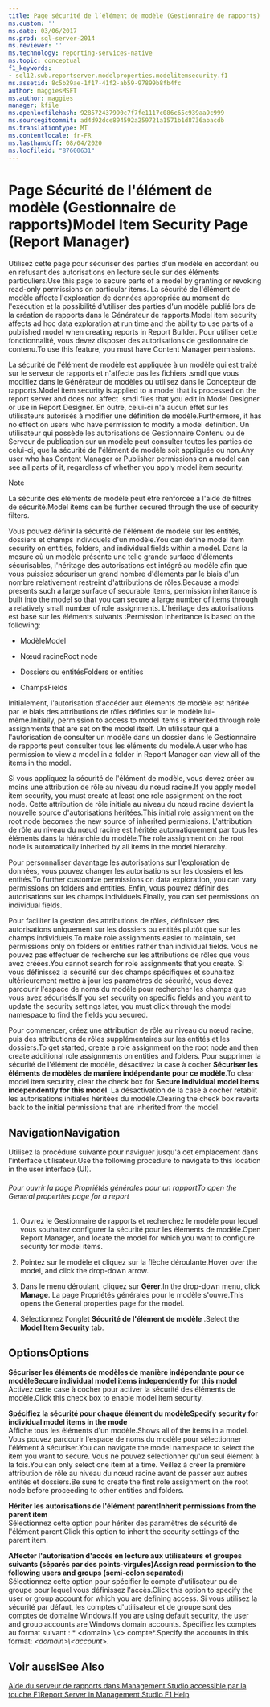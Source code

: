```yaml
---
title: Page sécurité de l’élément de modèle (Gestionnaire de rapports) | Microsoft Docs
ms.custom: ''
ms.date: 03/06/2017
ms.prod: sql-server-2014
ms.reviewer: ''
ms.technology: reporting-services-native
ms.topic: conceptual
f1_keywords:
- sql12.swb.reportserver.modelproperties.modelitemsecurity.f1
ms.assetid: 8c5b29ae-1f17-41f2-ab59-97899b8fb4fc
author: maggiesMSFT
ms.author: maggies
manager: kfile
ms.openlocfilehash: 928572437990c7f7fe1117c086c65c939aa9c999
ms.sourcegitcommit: ad4d92dce894592a259721a1571b1d8736abacdb
ms.translationtype: MT
ms.contentlocale: fr-FR
ms.lasthandoff: 08/04/2020
ms.locfileid: "87600631"
---
```

# <a name="model-item-security-page-report-manager"></a><span data-ttu-id="a478a-102">Page Sécurité de l'élément de modèle (Gestionnaire de rapports)</span><span class="sxs-lookup"><span data-stu-id="a478a-102">Model Item Security Page (Report Manager)</span></span>
  <span data-ttu-id="a478a-103">Utilisez cette page pour sécuriser des parties d'un modèle en accordant ou en refusant des autorisations en lecture seule sur des éléments particuliers.</span><span class="sxs-lookup"><span data-stu-id="a478a-103">Use this page to secure parts of a model by granting or revoking read-only permissions on particular items.</span></span> <span data-ttu-id="a478a-104">La sécurité de l'élément de modèle affecte l'exploration de données appropriée au moment de l'exécution et la possibilité d'utiliser des parties d'un modèle publié lors de la création de rapports dans le Générateur de rapports.</span><span class="sxs-lookup"><span data-stu-id="a478a-104">Model item security affects ad hoc data exploration at run time and the ability to use parts of a published model when creating reports in Report Builder.</span></span> <span data-ttu-id="a478a-105">Pour utiliser cette fonctionnalité, vous devez disposer des autorisations de gestionnaire de contenu.</span><span class="sxs-lookup"><span data-stu-id="a478a-105">To use this feature, you must have Content Manager permissions.</span></span>  
  
 <span data-ttu-id="a478a-106">La sécurité de l'élément de modèle est appliquée à un modèle qui est traité sur le serveur de rapports et n'affecte pas les fichiers .smdl que vous modifiez dans le Générateur de modèles ou utilisez dans le Concepteur de rapports.</span><span class="sxs-lookup"><span data-stu-id="a478a-106">Model item security is applied to a model that is processed on the report server and does not affect .smdl files that you edit in Model Designer or use in Report Designer.</span></span> <span data-ttu-id="a478a-107">En outre, celui-ci n'a aucun effet sur les utilisateurs autorisés à modifier une définition de modèle.</span><span class="sxs-lookup"><span data-stu-id="a478a-107">Furthermore, it has no effect on users who have permission to modify a model definition.</span></span> <span data-ttu-id="a478a-108">Un utilisateur qui possède les autorisations de Gestionnaire Contenu ou de Serveur de publication sur un modèle peut consulter toutes les parties de celui-ci, que la sécurité de l'élément de modèle soit appliquée ou non.</span><span class="sxs-lookup"><span data-stu-id="a478a-108">Any user who has Content Manager or Publisher permissions on a model can see all parts of it, regardless of whether you apply model item security.</span></span>  
  
> [!NOTE]  
>  <span data-ttu-id="a478a-109">La sécurité des éléments de modèle peut être renforcée à l'aide de filtres de sécurité.</span><span class="sxs-lookup"><span data-stu-id="a478a-109">Model items can be further secured through the use of security filters.</span></span>  
  
 <span data-ttu-id="a478a-110">Vous pouvez définir la sécurité de l'élément de modèle sur les entités, dossiers et champs individuels d'un modèle.</span><span class="sxs-lookup"><span data-stu-id="a478a-110">You can define model item security on entities, folders, and individual fields within a model.</span></span> <span data-ttu-id="a478a-111">Dans la mesure où un modèle présente une telle grande surface d'éléments sécurisables, l'héritage des autorisations est intégré au modèle afin que vous puissiez sécuriser un grand nombre d'éléments par le biais d'un nombre relativement restreint d'attributions de rôles.</span><span class="sxs-lookup"><span data-stu-id="a478a-111">Because a model presents such a large surface of securable items, permission inheritance is built into the model so that you can secure a large number of items through a relatively small number of role assignments.</span></span> <span data-ttu-id="a478a-112">L'héritage des autorisations est basé sur les éléments suivants :</span><span class="sxs-lookup"><span data-stu-id="a478a-112">Permission inheritance is based on the following:</span></span>  
  
-   <span data-ttu-id="a478a-113">Modèle</span><span class="sxs-lookup"><span data-stu-id="a478a-113">Model</span></span>  
  
-   <span data-ttu-id="a478a-114">Nœud racine</span><span class="sxs-lookup"><span data-stu-id="a478a-114">Root node</span></span>  
  
-   <span data-ttu-id="a478a-115">Dossiers ou entités</span><span class="sxs-lookup"><span data-stu-id="a478a-115">Folders or entities</span></span>  
  
-   <span data-ttu-id="a478a-116">Champs</span><span class="sxs-lookup"><span data-stu-id="a478a-116">Fields</span></span>  
  
 <span data-ttu-id="a478a-117">Initialement, l'autorisation d'accéder aux éléments de modèle est héritée par le biais des attributions de rôles définies sur le modèle lui-même.</span><span class="sxs-lookup"><span data-stu-id="a478a-117">Initially, permission to access to model items is inherited through role assignments that are set on the model itself.</span></span> <span data-ttu-id="a478a-118">Un utilisateur qui a l'autorisation de consulter un modèle dans un dossier dans le Gestionnaire de rapports peut consulter tous les éléments du modèle.</span><span class="sxs-lookup"><span data-stu-id="a478a-118">A user who has permission to view a model in a folder in Report Manager can view all of the items in the model.</span></span>  
  
 <span data-ttu-id="a478a-119">Si vous appliquez la sécurité de l'élément de modèle, vous devez créer au moins une attribution de rôle au niveau du nœud racine.</span><span class="sxs-lookup"><span data-stu-id="a478a-119">If you apply model item security, you must create at least one role assignment on the root node.</span></span> <span data-ttu-id="a478a-120">Cette attribution de rôle initiale au niveau du nœud racine devient la nouvelle source d'autorisations héritées.</span><span class="sxs-lookup"><span data-stu-id="a478a-120">This initial role assignment on the root node becomes the new source of inherited permissions.</span></span> <span data-ttu-id="a478a-121">L'attribution de rôle au niveau du nœud racine est héritée automatiquement par tous les éléments dans la hiérarchie du modèle.</span><span class="sxs-lookup"><span data-stu-id="a478a-121">The role assignment on the root node is automatically inherited by all items in the model hierarchy.</span></span>  
  
 <span data-ttu-id="a478a-122">Pour personnaliser davantage les autorisations sur l'exploration de données, vous pouvez changer les autorisations sur les dossiers et les entités.</span><span class="sxs-lookup"><span data-stu-id="a478a-122">To further customize permissions on data exploration, you can vary permissions on folders and entities.</span></span> <span data-ttu-id="a478a-123">Enfin, vous pouvez définir des autorisations sur les champs individuels.</span><span class="sxs-lookup"><span data-stu-id="a478a-123">Finally, you can set permissions on individual fields.</span></span>  
  
 <span data-ttu-id="a478a-124">Pour faciliter la gestion des attributions de rôles, définissez des autorisations uniquement sur les dossiers ou entités plutôt que sur les champs individuels.</span><span class="sxs-lookup"><span data-stu-id="a478a-124">To make role assignments easier to maintain, set permissions only on folders or entities rather than individual fields.</span></span> <span data-ttu-id="a478a-125">Vous ne pouvez pas effectuer de recherche sur les attributions de rôles que vous avez créées.</span><span class="sxs-lookup"><span data-stu-id="a478a-125">You cannot search for role assignments that you create.</span></span> <span data-ttu-id="a478a-126">Si vous définissez la sécurité sur des champs spécifiques et souhaitez ultérieurement mettre à jour les paramètres de sécurité, vous devez parcourir l'espace de noms du modèle pour rechercher les champs que vous avez sécurisés.</span><span class="sxs-lookup"><span data-stu-id="a478a-126">If you set security on specific fields and you want to update the security settings later, you must click through the model namespace to find the fields you secured.</span></span>  
  
 <span data-ttu-id="a478a-127">Pour commencer, créez une attribution de rôle au niveau du nœud racine, puis des attributions de rôles supplémentaires sur les entités et les dossiers.</span><span class="sxs-lookup"><span data-stu-id="a478a-127">To get started, create a role assignment on the root node and then create additional role assignments on entities and folders.</span></span> <span data-ttu-id="a478a-128">Pour supprimer la sécurité de l'élément de modèle, désactivez la case à cocher **Sécuriser les éléments de modèles de manière indépendante pour ce modèle**.</span><span class="sxs-lookup"><span data-stu-id="a478a-128">To clear model item security, clear the check box for **Secure individual model items independently for this model**.</span></span> <span data-ttu-id="a478a-129">La désactivation de la case à cocher rétablit les autorisations initiales héritées du modèle.</span><span class="sxs-lookup"><span data-stu-id="a478a-129">Clearing the check box reverts back to the initial permissions that are inherited from the model.</span></span>  
  
## <a name="navigation"></a><span data-ttu-id="a478a-130">Navigation</span><span class="sxs-lookup"><span data-stu-id="a478a-130">Navigation</span></span>  
 <span data-ttu-id="a478a-131">Utilisez la procédure suivante pour naviguer jusqu'à cet emplacement dans l'interface utilisateur.</span><span class="sxs-lookup"><span data-stu-id="a478a-131">Use the following procedure to navigate to this location in the user interface (UI).</span></span>  
  
###### <a name="to-open-the-general-properties-page-for-a-report"></a><span data-ttu-id="a478a-132">Pour ouvrir la page Propriétés générales pour un rapport</span><span class="sxs-lookup"><span data-stu-id="a478a-132">To open the General properties page for a report</span></span>  
  
1.  <span data-ttu-id="a478a-133">Ouvrez le Gestionnaire de rapports et recherchez le modèle pour lequel vous souhaitez configurer la sécurité pour les éléments de modèle.</span><span class="sxs-lookup"><span data-stu-id="a478a-133">Open Report Manager, and locate the model for which you want to configure security for model items.</span></span>  
  
2.  <span data-ttu-id="a478a-134">Pointez sur le modèle et cliquez sur la flèche déroulante.</span><span class="sxs-lookup"><span data-stu-id="a478a-134">Hover over the model, and click the drop-down arrow.</span></span>  
  
3.  <span data-ttu-id="a478a-135">Dans le menu déroulant, cliquez sur **Gérer**.</span><span class="sxs-lookup"><span data-stu-id="a478a-135">In the drop-down menu, click **Manage**.</span></span> <span data-ttu-id="a478a-136">La page Propriétés générales pour le modèle s'ouvre.</span><span class="sxs-lookup"><span data-stu-id="a478a-136">This opens the General properties page for the model.</span></span>  
  
4.  <span data-ttu-id="a478a-137">Sélectionnez l'onglet **Sécurité de l'élément de modèle** .</span><span class="sxs-lookup"><span data-stu-id="a478a-137">Select the **Model Item Security** tab.</span></span>  
  
## <a name="options"></a><span data-ttu-id="a478a-138">Options</span><span class="sxs-lookup"><span data-stu-id="a478a-138">Options</span></span>  
 <span data-ttu-id="a478a-139">**Sécuriser les éléments de modèles de manière indépendante pour ce modèle**</span><span class="sxs-lookup"><span data-stu-id="a478a-139">**Secure individual model items independently for this model**</span></span>  
 <span data-ttu-id="a478a-140">Activez cette case à cocher pour activer la sécurité des éléments de modèle.</span><span class="sxs-lookup"><span data-stu-id="a478a-140">Click this check box to enable model item security.</span></span>  
  
 <span data-ttu-id="a478a-141">**Spécifiez la sécurité pour chaque élément du modèle**</span><span class="sxs-lookup"><span data-stu-id="a478a-141">**Specify security for individual model items in the mode**</span></span>  
 <span data-ttu-id="a478a-142">Affiche tous les éléments d'un modèle.</span><span class="sxs-lookup"><span data-stu-id="a478a-142">Shows all of the items in a model.</span></span> <span data-ttu-id="a478a-143">Vous pouvez parcourir l'espace de noms du modèle pour sélectionner l'élément à sécuriser.</span><span class="sxs-lookup"><span data-stu-id="a478a-143">You can navigate the model namespace to select the item you want to secure.</span></span> <span data-ttu-id="a478a-144">Vous ne pouvez sélectionner qu'un seul élément à la fois.</span><span class="sxs-lookup"><span data-stu-id="a478a-144">You can only select one item at a time.</span></span> <span data-ttu-id="a478a-145">Veillez à créer la première attribution de rôle au niveau du nœud racine avant de passer aux autres entités et dossiers.</span><span class="sxs-lookup"><span data-stu-id="a478a-145">Be sure to create the first role assignment on the root node before proceeding to other entities and folders.</span></span>  
  
 <span data-ttu-id="a478a-146">**Hériter les autorisations de l'élément parent**</span><span class="sxs-lookup"><span data-stu-id="a478a-146">**Inherit permissions from the parent item**</span></span>  
 <span data-ttu-id="a478a-147">Sélectionnez cette option pour hériter des paramètres de sécurité de l'élément parent.</span><span class="sxs-lookup"><span data-stu-id="a478a-147">Click this option to inherit the security settings of the parent item.</span></span>  
  
 <span data-ttu-id="a478a-148">**Affecter l'autorisation d'accès en lecture aux utilisateurs et groupes suivants (séparés par des points-virgules)**</span><span class="sxs-lookup"><span data-stu-id="a478a-148">**Assign read permission to the following users and groups (semi-colon separated)**</span></span>  
 <span data-ttu-id="a478a-149">Sélectionnez cette option pour spécifier le compte d'utilisateur ou de groupe pour lequel vous définissez l'accès.</span><span class="sxs-lookup"><span data-stu-id="a478a-149">Click this option to specify the user or group account for which you are defining access.</span></span> <span data-ttu-id="a478a-150">Si vous utilisez la sécurité par défaut, les comptes d'utilisateur et de groupe sont des comptes de domaine Windows.</span><span class="sxs-lookup"><span data-stu-id="a478a-150">If you are using default security, the user and group accounts are Windows domain accounts.</span></span> <span data-ttu-id="a478a-151">Spécifiez les comptes au format suivant : \* \<domain> \\<\> compte\*.</span><span class="sxs-lookup"><span data-stu-id="a478a-151">Specify the accounts in this format: *\<domain>\\<account\>*.</span></span>  
  
## <a name="see-also"></a><span data-ttu-id="a478a-152">Voir aussi</span><span class="sxs-lookup"><span data-stu-id="a478a-152">See Also</span></span>  
 [<span data-ttu-id="a478a-153">Aide du serveur de rapports dans Management Studio accessible par la touche F1</span><span class="sxs-lookup"><span data-stu-id="a478a-153">Report Server in Management Studio F1 Help</span></span>](tools/report-server-in-management-studio-f1-help.md)  
  
  
